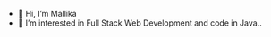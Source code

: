 - 👋 Hi, I’m Mallika
- 👀 I’m interested in Full Stack Web Development and code in Java.. 


<!---
Mallika2002/Mallika2002 is a ✨ special ✨ repository because its `README.md` (this file) appears on your GitHub profile.
You can click the Preview link to take a look at your changes.
--->
